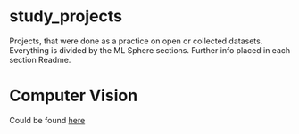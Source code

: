 # study_projects
Projects, that were done as a practice on open or collected datasets.
Everything is divided by the ML Sphere sections. Further info placed in each section Readme.


# Computer Vision
Could be found [here](./CV/)
